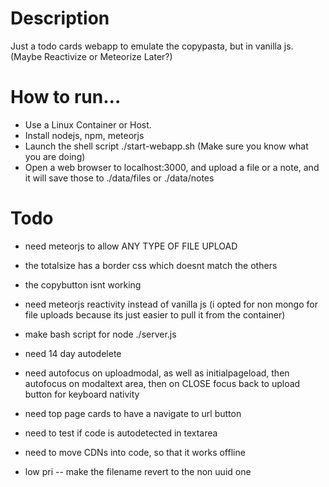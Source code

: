 # Description

Just a todo cards webapp to emulate the copypasta, but in vanilla js. (Maybe Reactivize or Meteorize Later?)

# How to run...

* Use a Linux Container or Host.
* Install nodejs, npm, meteorjs
* Launch the shell script ./start-webapp.sh (Make sure you know what you are doing)
* Open a web browser to localhost:3000, and upload a file or a note, and it will save those to ./data/files or ./data/notes

# Todo

* need meteorjs to allow ANY TYPE OF FILE UPLOAD
* the totalsize has a border css which doesnt match the others
* the copybutton isnt working

* need meteorjs reactivity instead of vanilla js (i opted for non mongo for file uploads because its just easier to pull it from the container)
* make bash script for node ./server.js
* need 14 day autodelete
* need autofocus on uploadmodal, as well as initialpageload, then autofocus on modaltext area, then on CLOSE focus back to upload button for keyboard nativity
* need top page cards to have a navigate to url button
* need to test if code is autodetected in textarea
* need to move CDNs into code, so that it works offline 
* low pri -- make the filename revert to the non uuid one